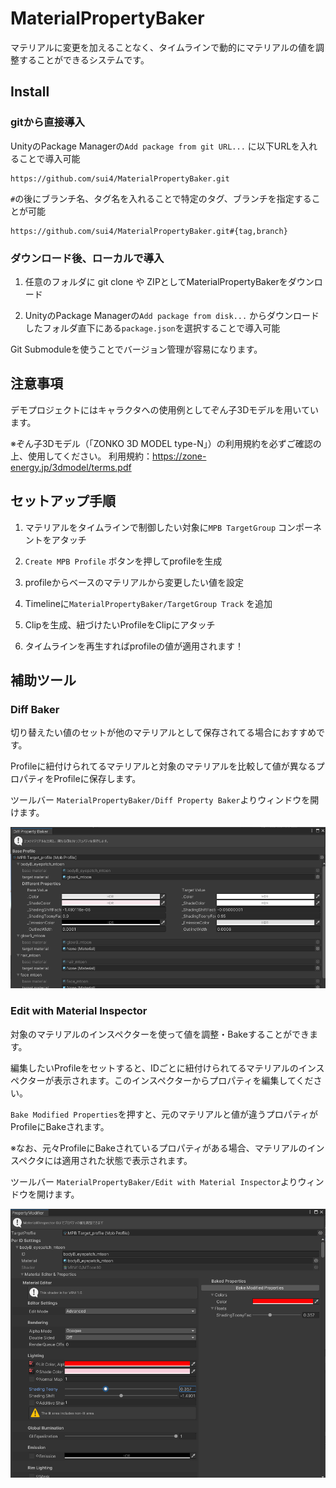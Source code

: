 # MaterialPropertyBaker

マテリアルに変更を加えることなく、タイムラインで動的にマテリアルの値を調整することができるシステムです。

## Install

### gitから直接導入

UnityのPackage Managerの`Add package from git URL...` に以下URLを入れることで導入可能

```
https://github.com/sui4/MaterialPropertyBaker.git
```

`#`の後にブランチ名、タグ名を入れることで特定のタグ、ブランチを指定することが可能

```
https://github.com/sui4/MaterialPropertyBaker.git#{tag,branch}
```

### ダウンロード後、ローカルで導入

1. 任意のフォルダに git clone や ZIPとしてMaterialPropertyBakerをダウンロード

2. UnityのPackage Managerの`Add package from disk...` からダウンロードしたフォルダ直下にある`package.json`を選択することで導入可能

Git Submoduleを使うことでバージョン管理が容易になります。

## 注意事項

デモプロジェクトにはキャラクタへの使用例としてぞん子3Dモデルを用いています。

※ぞん子3Dモデル（「ZONKO 3D MODEL type-N」）の利用規約を必ずご確認の上、使用してください。
 利用規約：https://zone-energy.jp/3dmodel/terms.pdf

## セットアップ手順

1. マテリアルをタイムラインで制御したい対象に`MPB TargetGroup` コンポーネントをアタッチ
2. `Create MPB Profile` ボタンを押してprofileを生成
3. profileからベースのマテリアルから変更したい値を設定
4. Timelineに`MaterialPropertyBaker/TargetGroup Track` を追加
5. Clipを生成、紐づけたいProfileをClipにアタッチ

6. タイムラインを再生すればprofileの値が適用されます！

## 補助ツール

### Diff Baker

切り替えたい値のセットが他のマテリアルとして保存されてる場合におすすめです。

Profileに紐付けられてるマテリアルと対象のマテリアルを比較して値が異なるプロパティをProfileに保存します。

ツールバー `MaterialPropertyBaker/Diff Property Baker`よりウィンドウを開けます。

![image-20231014205902161](README.assets/diff-baker.png)

### Edit with Material Inspector

対象のマテリアルのインスペクターを使って値を調整・Bakeすることができます。

編集したいProfileをセットすると、IDごとに紐付けられてるマテリアルのインスペクターが表示されます。このインスペクターからプロパティを編集してください。

`Bake Modified Properties`を押すと、元のマテリアルと値が違うプロパティがProfileにBakeされます。

※なお、元々ProfileにBakeされているプロパティがある場合、マテリアルのインスペクタには適用された状態で表示されます。

ツールバー `MaterialPropertyBaker/Edit with Material Inspector`よりウィンドウを開けます。

![image-20231016180634786](README.assets/edit-property-with-material-inspector)

